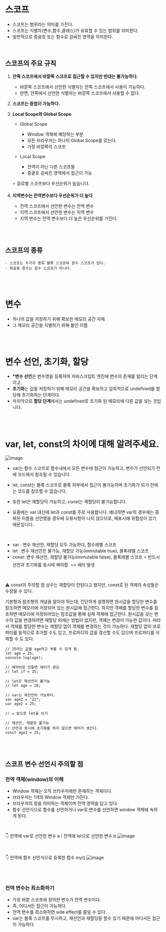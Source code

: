 # 스코프

- 스코프는 범위라는 의미를 가진다.
- 스코프는 식별자(변수,함수,클래스)가 유효할 수 있는 범위를 의미한다.
- 일반적으로 중괄호 또는 함수로 감싸진 영역을 의미한다.

<br>

## 스코프의 주요 규칙

1. **안쪽 스코프에서 바깥쪽 스코프로 접근할 수 있지만 반대는 불가능하다.**

   - 바깥쪽 스코프에서 선언한 식별자는 안쪽 스코프에서 사용이 가능하다.
   - 반면, 안쪽에서 선언한 식별자는 바깥쪽 스코프에서 사용할 수 없다.

2. **스코프는 중첩이 가능하다.**

3. **Local Scope와 Global Scope**

   - Global Scope

     - Window 객체에 해당하는 부분
     - 모든 브라우저는 하나의 Global Scope를 갖는다.
     - 가장 바깥쪽의 스코프

   - Local Scope
     - 전역이 아닌 다른 스코프들
     - 중괄호 감싸진 영역에서 접근이 가능

   ⭐ 글로벌 스코프보다 우선순위가 높습니다.

4. **지역변수는 전역변수보다 우선순위가 더 높다**

   - 전역 스코프에서 선언한 변수는 전역 변수
   - 지역 스코프에서 선언한 변수는 지역 변수
   - 지역 변수는 전역 변수보다 더 높은 우선순위를 가진다.

   <br><br>

## 스코프의 종류

    - 스코프는 두가지 종류 블록 스코프와 함수 스코프가 있다.
    - 화살표 함수는 함수 스코프가 아니다.

<br><br>

# 변수

- 하나의 값을 저장하기 위해 확보한 메모리 공간 자체
- 그 메모리 공간을 식별하기 위해 붙인 이름

<br><br>

# 변수 선언, 초기화, 할당

- **\*변수 선언**은 변수명을 등록하여 자바스크립트 엔진에 변수의 존재를 알리는 단계이고,
- **초기화**는 값을 저장하기 위해 메모리 공간을 확보하고 암묵적으로 undefined를 할당해 초기화하는 단계이다.
- 마지막으로 **할당 단계**에서는 undefined로 초기화 된 메모리에 다른 값을 넣는 것입니다.

<br><br>

# var, let, const의 차이에 대해 알려주세요.

![image](https://user-images.githubusercontent.com/72599761/210162920-742dc3d8-0475-4a94-a200-1e69fab788ab.png)

- var는 함수 스코프로 함수내에서 모든 변수에 접근이 가능하고, 변수가 선언되기 전에 코드에서 참조될 수 있습니다.

- let, const는 블록 스코프로 블록 외부에서 접근이 불가능하며 초기화가 되기 전에는 코드를 참조할 수 없습니다.

- 또한 let은 재할당이 가능하고, const는 재할당이 불가능합니다.

- 요즘에는 var 대신에 let과 const를 주로 사용합니다. 왜냐하면 var의 경우에는 중복된 이름을 선언했을 경우에 오류사항이 나지 않으므로, 배포시에 위험성이 있기 때문입니다.

<br>

- var : 변수 재선언, 재할당 모두 가능하다, 함수레벨 스코프
- let : 변수 재선언은 불가능, 재할당 가능(immutable true), 블록레벨 스코프
- const: 변수 재선언, 재할당 불가능(immutable false), 블록레벨 스코프
  ⭐ 반드시 선언과 초기화를 동시에 해야함. => 에러 발생

 <br>

⚠️ const의 주의할 점
상수는 재할당이 안된다고 했지만, const로 된 객체의 속성들은 수정될 수 있다.

기본형과 참조형의 개념을 알아야 하는데, 간단하게 설명하면 원시값을 할당한 변수를 참조하면 메모리에 저장되어 있는 원시값에 접근한다. 하지만 객체를 할당한 변수를 참조하면 메모리에 저장되어있는 참조값을 통해 실제 객체에 접근한다.
원시값을 갖는 변수의 값을 변경하려면 재할당 외에는 방법이 없지만, 객체는 변경이 가능한 값이다. 따라서 객체를 할당한 변수는 재할당 없이 객체를 변경하는 것이 가능하다.
재할당 없이 프로퍼티를 동적으로 추가할 수도 있고, 프로퍼티의 값을 갱신할 수도 있으며 프로퍼티를 삭제할 수 도 있다.

```javascirpt
// 25라는 값을 age라고 부를 수 있게 됨.
let age = 25;
console.log(age);

// 예약어로 만들면 에러가 생김
// let if = 25;

// let은 재선언이 불가능
// let age = 26;

// var는 재선언이 가능하다.
var age2 = "22";
var age2 = 25;

// ★ 앞으로 let을 쓰기

// 재선언, 재할당 불가능
// 선언과 동시에 초기화를 하지 않으면 에러가 생긴다.
const age3 = 25;
```

<br><br>

## 스코프 변수 선언시 주의할 점

### 전역 객체(window)의 이해

- Window 객체는 오직 브라우저에만 존재하는 객체이다.
- 브라우저는 1개의 Window 객체만 가진다.
- 브라우저의 창을 의미하는 객체이며 전역 영역을 담고 있다.
- 함수 선언식으로 함수를 선언하거나 var로 변수를 선언하면 window 객체에 속하게 된다.

<br>

👇 전역에 var로 선언한 변수 a / 전역에 let으로 선언한 변수 b
![image](https://user-images.githubusercontent.com/72599761/210163118-ffa5679e-ca01-465b-8a2c-15b44ded269b.png)

<br>

👇 전역에 함수 선언식으로 등록한 함수 my()
![image](https://user-images.githubusercontent.com/72599761/210163144-41b404c1-d47f-47af-97bb-96958b1df535.png)

<br><br>

### 전역 변수는 최소화하기

- 가장 바깥 스코프에 정의한 변수가 전역 변수이다.
- 즉, 어디서든 접근이 가능하다.
- 전역 변수를 최소화하면 side effect를 줄일 수 있다.
- var는 블록 스코프를 무시하고, 재선언과 재할당을 할수 있기 때문에 어디서든 접근이 가능하다.
